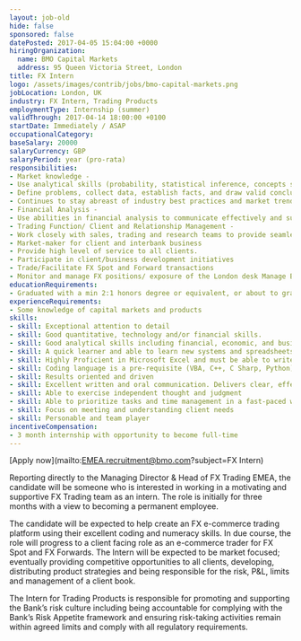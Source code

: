 ```yaml
---
layout: job-old
hide: false
sponsored: false
datePosted: 2017-04-05 15:04:00 +0000
hiringOrganization:
  name: BMO Capital Markets
  address: 95 Queen Victoria Street, London
title: FX Intern
logo: /assets/images/contrib/jobs/bmo-capital-markets.png
jobLocation: London, UK
industry: FX Intern, Trading Products
employmentType: Internship (summer)
validThrough: 2017-04-14 18:00:00 +0100
startDate: Immediately / ASAP
occupationalCategory:
baseSalary: 20000
salaryCurrency: GBP
salaryPeriod: year (pro-rata)
responsibilities:
- Market knowledge -
- Use analytical skills (probability, statistical inference, concepts such as fractions, percentages, ratios and proportions) and be able to interpret an extensive variety of technical instructions in mathematical or diagram form and deal with several abstract and concrete variables.
- Define problems, collect data, establish facts, and draw valid conclusions. Read, analyze and interpret common technical journals, financial reports, and legal documents in order to better serve client needs.
- Continues to stay abreast of industry best practices and market trends internationally, communicates them as appropriate to business leaders and staff, and applies changes as it meets with the strategic initiatives of the business unit. Collect pertinent market information and communicate to Global FX group.
- Financial Analysis -
- Use abilities in financial analysis to communicate effectively and succinctly with clients. Develop marketing ideas and help initiate transactions through appropriate presentation of financial data.
- Trading Function/ Client and Relationship Management -
- Work closely with sales, trading and research teams to provide seamless client coverage including fulfilling client requests for market updates and providing clients with specific information
- Market-maker for client and interbank business
- Provide high level of service to all clients.
- Participate in client/business development initiatives
- Trade/Facilitate FX Spot and Forward transactions
- Monitor and manage FX positions/ exposure of the London desk Manage BMO’s Global FX positions and client order book during European session.
educationRequirements:
- Graduated with a min 2:1 honors degree or equivalent, or about to graduate in 2017
experienceRequirements:
- Some knowledge of capital markets and products
skills:
- skill: Exceptional attention to detail
- skill: Good quantitative, technology and/or financial skills.
- skill: Good analytical skills including financial, economic, and business analysis and the ability to apply these concepts to the daily functions of the business
- skill: A quick learner and able to learn new systems and spreadsheets quickly
- skill: Highly Proficient in Microsoft Excel and must be able to write macros.
- skill: Coding language is a pre-requisite (VBA, C++, C Sharp, Python)
- skill: Results oriented and driven
- skill: Excellent written and oral communication. Delivers clear, effective communication
- skill: Able to exercise independent thought and judgment
- skill: Able to prioritize tasks and time management in a fast-paced work environment
- skill: Focus on meeting and understanding client needs
- skill: Personable and team player
incentiveCompensation:
- 3 month internship with opportunity to become full-time
---
```


[Apply now](mailto:EMEA.recruitment@bmo.com?subject=FX Intern)

Reporting directly to the Managing Director & Head of FX Trading EMEA, the candidate will be someone who is interested in working in a motivating and supportive FX Trading team as an intern. The role is initially for three months with a view to becoming a permanent employee.

The candidate will be expected to help create an FX e-commerce trading platform using their excellent coding and numeracy skills. In due course, the role will progress to a client facing role as an e-commerce trader for FX Spot and FX Forwards. The Intern will be expected to be market focused; eventually providing competitive opportunities to all clients, developing, distributing product strategies and being responsible for the risk, P&L, limits and management of a client book.

The Intern for Trading Products is responsible for promoting and supporting the Bank’s risk culture including being accountable for complying with the Bank’s Risk Appetite framework and ensuring risk-taking activities remain within agreed limits and comply with all regulatory requirements.
